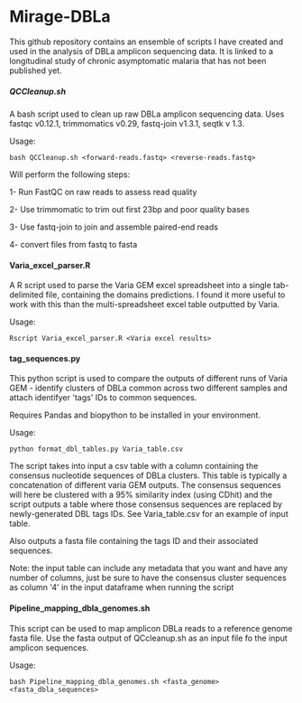 # Mirage-DBLa

This github repository contains an ensemble of scripts I have created and used in the analysis of DBLa amplicon sequencing data. It is linked to a longitudinal study of chronic asymptomatic malaria that has not been published yet.

##### QCCleanup.sh #####

A bash script used to clean up raw DBLa amplicon sequencing data. Uses fastqc v0.12.1, trimmomatics v0.29, fastq-join v1.3.1, seqtk v 1.3.

Usage: 

```bash QCCleanup.sh <forward-reads.fastq> <reverse-reads.fastq>```

Will perform the following steps:

1- Run FastQC on raw reads to assess read quality 

2- Use trimmomatic to trim out first 23bp and poor quality bases 

3- Use fastq-join to join and assemble paired-end reads 

4- convert files from fastq to fasta 

#### Varia_excel_parser.R ####

A R script used to parse the Varia GEM excel spreadsheet into a single tab-delimited file, containing the domains predictions. I found it more useful to work with this than the multi-spreadsheet excel table outputted by Varia.

Usage: 

```Rscript Varia_excel_parser.R <Varia excel results>```

#### tag_sequences.py ####

This python script is used to compare the outputs of different runs of Varia GEM - identify clusters of DBLa common across two different samples and attach identifyer 'tags' IDs to common sequences.

Requires Pandas and biopython to be installed in your environment.

Usage: 

```python format_dbl_tables.py Varia_table.csv```

The script takes into input a csv table with a column containing the consensus nucleotide sequences of DBLa clusters. This table is typically a concatenation of different varia GEM outputs. The consensus sequences will here be clustered with a 95% similarity index (using CDhit) and the script outputs a table where those consensus sequences are replaced by newly-generated DBL tags IDs. See Varia_table.csv for an example of input table. 

Also outputs a fasta file containing the tags ID and their associated sequences.

Note: the input table can include any metadata that you want and have any number of columns, just be sure to have the consensus cluster sequences as column '4' in the input dataframe when running the script


#### Pipeline_mapping_dbla_genomes.sh ####

This script can be used to map amplicon DBLa reads to a reference genome fasta file. Use the fasta output of QCcleanup.sh as an input file fo the input amplicon sequences.

Usage:

```bash Pipeline_mapping_dbla_genomes.sh <fasta_genome> <fasta_dbla_sequences>```
